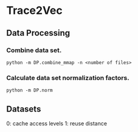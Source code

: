 # Trace2Vec

## Data Processing

### Combine data set.
```
python -m DP.combine_mmap -n <number of files>
```

### Calculate data set normalization factors.
```
python -m DP.norm
```

## Datasets

0: cache access levels
1: reuse distance
